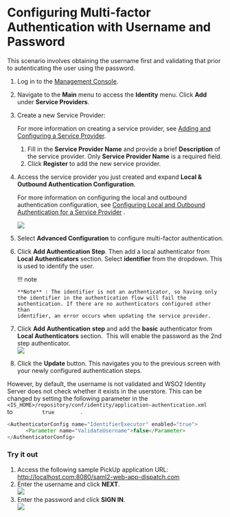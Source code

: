 # Configuring Multi-factor Authentication with Username and Password

This scenario involves obtaining the username first and validating that
prior to autenticating the user using the password.

1.  Log in to the [Management
    Console](../../setup/getting-started-with-the-management-console).
2.  Navigate to the **Main** menu to access the **Identity** menu. Click
    **Add** under **Service Providers**.
3.  Create a new Service Provider:

    For more information on creating a service provider, see [Adding and
    Configuring a Service
    Provider](_Adding_and_Configuring_a_Service_Provider_).

    1.  Fill in the **Service Provider Name** and provide a brief
        **Description** of the service provider. Only **Service Provider
        Name** is a required field.
    2.  Click **Register** to add the new service provider.

4.  Access the service provider you just created and expand **Local &
    Outbound Authentication Configuration**.

    For more information on configuring the local and outbound
    authentication configuration, see [Configuring Local and Outbound
    Authentication for a Service
    Provider](_Configuring_Local_and_Outbound_Authentication_for_a_Service_Provider_)
    .

    ![](../../assets/img//103329856/103329860.png)

      

5.  Select **Advanced Configuration** to configure multi-factor
    authentication.
6.  Click **Add Authentication Step**. Then add a local authenticator
    from **Local Authenticators** section. Select **identifier** from
    the dropdown. This is used to identify the user.

    !!! note
    
        **Note** : The identifier is not an authenticator, so having only
        the identifier in the authentication flow will fail the
        authentication. If there are no authenticators configured other than
        identifier, an error occurs when updating the service provider.
    

7.  Click **Add** **Authentication** **step** and add the **basic**
    authenticator from ****Local Authenticators**** section.  This will
    enable the password as the 2nd step authenticator.  
    ![](../../assets/img//103329856/103329859.png)
8.  Click the **Update** button. This navigates you to the previous
    screen with your newly configured authentication steps.

However, by default, the username is not validated and WSO2 Identity
Server does not check whether it exists in the userstore. This can be
changed by setting the following parameter in the
`          <IS_HOME>/repository/conf/identity/application-authentication.xml         `
to `          true         ` .

``` java
<AuthenticatorConfig name="IdentifierExecutor" enabled="true">
      <Parameter name="ValidateUsername">false</Parameter>
</AuthenticatorConfig>
```

  

### Try it out

1.  Access the following sample PickUp application URL:
    <http://localhost.com:8080/saml2-web-app-dispatch.com>
2.  Enter the username and click **NEXT**.  
    ![](../../assets/img//103329856/103329857.png)
3.  Enter the password and click **SIGN IN**.  
    ![](../../assets/img//103329856/103329858.png)

  
